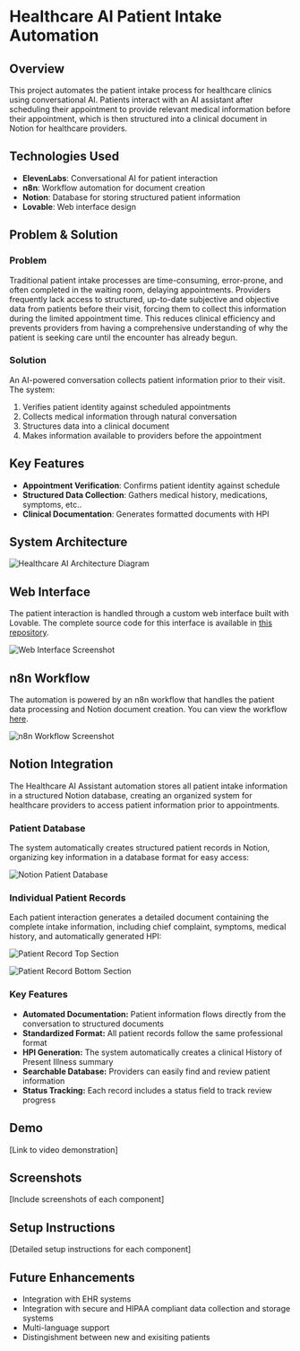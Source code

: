 # Healthcare AI Patient Intake Automation

## Overview
This project automates the patient intake process for healthcare clinics using conversational AI. Patients interact with an AI assistant after scheduling their appointment to provide relevant medical information before their appointment, which is then structured into a clinical document in Notion for healthcare providers.

## Technologies Used
- **ElevenLabs**: Conversational AI for patient interaction
- **n8n**: Workflow automation for document creation
- **Notion**: Database for storing structured patient information
- **Lovable**: Web interface design

## Problem & Solution
### Problem
Traditional patient intake processes are time-consuming, error-prone, and often completed in the waiting room, delaying appointments. Providers frequently lack access to structured, up-to-date subjective and objective data from patients before their visit, forcing them to collect this information during the limited appointment time. This reduces clinical efficiency and prevents providers from having a comprehensive understanding of why the patient is seeking care until the encounter has already begun.

### Solution
An AI-powered conversation collects patient information prior to their visit. The system:
1. Verifies patient identity against scheduled appointments
2. Collects medical information through natural conversation
3. Structures data into a clinical document
4. Makes information available to providers before the appointment

## Key Features
- **Appointment Verification**: Confirms patient identity against schedule
- **Structured Data Collection**: Gathers medical history, medications, symptoms, etc..
- **Clinical Documentation**: Generates formatted documents with HPI

## System Architecture
![Healthcare AI Architecture Diagram](assets/healthcare-ai-architecture-diagram.svg)

## Web Interface

The patient interaction is handled through a custom web interface built with Lovable. The complete source code for this interface is available in [this repository](https://github.com/gavin98gillespie/healthcare-voice-assistant).

![Web Interface Screenshot](assets/Healthcare_AI_Webpage.png)

## n8n Workflow

The automation is powered by an n8n workflow that handles the patient data processing and Notion document creation. You can view the workflow [here](n8n-workflow/Healthcare_AI_Notion.json).

![n8n Workflow Screenshot](assets/Healthcare_AI_Workflow.png)

## Notion Integration

The Healthcare AI Assistant automation stores all patient intake information in a structured Notion database, creating an organized system for healthcare providers to access patient information prior to appointments.

### Patient Database

The system automatically creates structured patient records in Notion, organizing key information in a database format for easy access:

![Notion Patient Database](assets/notion-database-screenshot.png)

### Individual Patient Records

Each patient interaction generates a detailed document containing the complete intake information, including chief complaint, symptoms, medical history, and automatically generated HPI:

![Patient Record Top Section](assets/patient-record-top.png)

![Patient Record Bottom Section](assets/patient-record-bottom.png)

### Key Features

- **Automated Documentation:** Patient information flows directly from the conversation to structured documents
- **Standardized Format:** All patient records follow the same professional format
- **HPI Generation:** The system automatically creates a clinical History of Present Illness summary
- **Searchable Database:** Providers can easily find and review patient information
- **Status Tracking:** Each record includes a status field to track review progress

## Demo
[Link to video demonstration]

## Screenshots
[Include screenshots of each component]

## Setup Instructions
[Detailed setup instructions for each component]

## Future Enhancements
- Integration with EHR systems
- Integration with secure and HIPAA compliant data collection and storage systems
- Multi-language support
- Distingishment between new and exisiting patients
